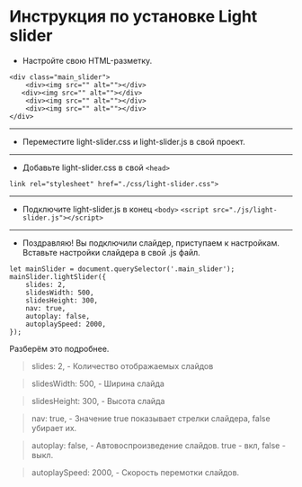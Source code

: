 # Инструкция по установке Light slider #

* Настройте свою HTML-разметку.
```
<div class="main_slider">
    <div><img src="" alt=""></div>
   <div><img src="" alt=""></div>
    <div><img src="" alt=""></div>
    <div><img src="" alt=""></div>
</div>
```
***
* Переместите light-slider.css и light-slider.js в свой проект.
***
* Добавьте light-slider.css в свой `<head>`
```
link rel="stylesheet" href="./css/light-slider.css">
```
***
* Подключите light-slider.js в конец `<body>`
```<script src="./js/light-slider.js"></script>```
***
* Поздравляю! Вы подключили слайдер, приступаем к настройкам.
Вставьте настройки слайдера в свой .js файл.
```
let mainSlider = document.querySelector('.main_slider');
mainSlider.lightSlider({
    slides: 2,
    slidesWidth: 500,
    slidesHeight: 300,
    nav: true,
    autoplay: false,
    autoplaySpeed: 2000,
});
```
Разберём это подробнее.
>slides: 2, - Количество отображаемых слайдов

>slidesWidth: 500, - Ширина слайда

>slidesHeight: 300, - Высота слайда

>nav: true, - Значение true показывает стрелки слайдера, false 
убирает их.

>autoplay: false, - Автовоспроизведение слайдов. true - вкл, false - выкл.

>autoplaySpeed: 2000, - Скорость перемотки слайдов.